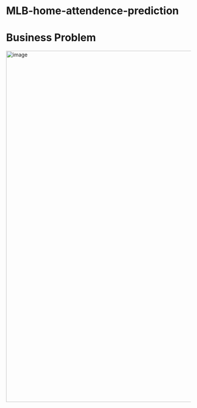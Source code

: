 # MLB-home-attendence-prediction

# Business Problem
<img width="956" alt="image" src="https://user-images.githubusercontent.com/92591719/231561203-4120b213-1cd5-4140-8d75-cb24bd5d05bd.png">

